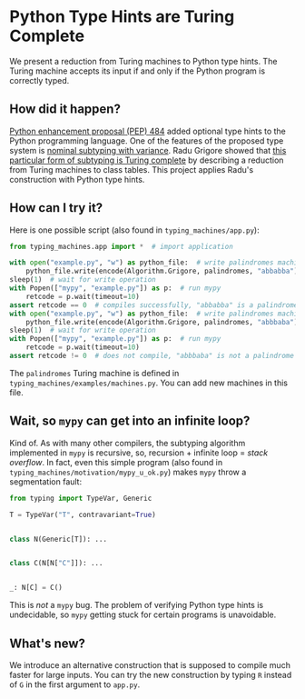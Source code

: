 # Python Type Hints are Turing Complete

We present a reduction from Turing machines to Python type hints. The Turing machine accepts its input if and only if
the Python program is correctly typed.

## How did it happen?

[Python enhancement proposal (PEP) 484](https://peps.python.org/pep-0484/)
added optional type hints to the Python programming language. One of the features of the proposed type system is
[nominal subtyping with variance](https://peps.python.org/pep-0484/#covariance-and-contravariance). Radu Grigore showed
that [this particular form of subtyping is Turing complete](https://arxiv.org/abs/1605.05274)
by describing a reduction from Turing machines to class tables. This project applies Radu's construction with Python
type hints.

## How can I try it?

Here is one possible script (also found in `typing_machines/app.py`):

```python
from typing_machines.app import *  # import application

with open("example.py", "w") as python_file:  # write palindromes machine and input "abbabba"
    python_file.write(encode(Algorithm.Grigore, palindromes, "abbabba"))
sleep(1)  # wait for write operation
with Popen(["mypy", "example.py"]) as p:  # run mypy
    retcode = p.wait(timeout=10)
assert retcode == 0  # compiles successfully, "abbabba" is a palindrome
with open("example.py", "w") as python_file:  # write palindromes machine and input "abbbaba"
    python_file.write(encode(Algorithm.Grigore, palindromes, "abbbaba"))
sleep(1)  # wait for write operation
with Popen(["mypy", "example.py"]) as p:  # run mypy
    retcode = p.wait(timeout=10)
assert retcode != 0  # does not compile, "abbbaba" is not a palindrome
```

The `palindromes` Turing machine is defined in `typing_machines/examples/machines.py`. You can add new machines in this
file.

## Wait, so `mypy` can get into an infinite loop?

Kind of. As with many other compilers, the subtyping algorithm implemented in `mypy` is recursive, so, recursion +
infinite loop = *stack overflow*. In fact, even this simple program (also found
in `typing_machines/motivation/mypy_u_ok.py`)
makes `mypy` throw a segmentation fault:

```python
from typing import TypeVar, Generic

T = TypeVar("T", contravariant=True)


class N(Generic[T]): ...


class C(N[N["C"]]): ...


_: N[C] = C()
```

This is *not* a `mypy` bug. The problem of verifying Python type hints is undecidable, so `mypy` getting stuck for
certain programs is unavoidable.

## What's new?

We introduce an alternative construction that is supposed to compile much faster for large inputs. You can try the new
construction by typing `R` instead of
`G` in the first argument to `app.py`.
